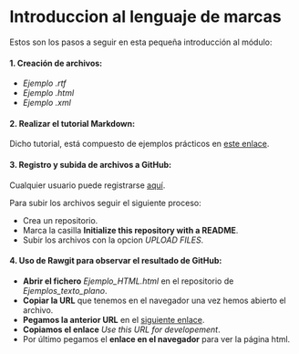 # Introduccion al lenguaje de marcas

Estos son los pasos a seguir en esta pequeña introducción al módulo:

#### 1. Creación de archivos:  
 * _Ejemplo .rtf_
 * _Ejemplo .html_
 * _Ejemplo .xml_

#### 2. Realizar el tutorial Markdown: 
 Dicho tutorial, está compuesto de ejemplos prácticos en [este enlace](http://www.markdowntutorial.com/).
 
#### 3. Registro y subida de archivos a GitHub:  
 Cualquier usuario puede registrarse [aquí](https://github.com/join). 
 
 Para subir los archivos seguir el siguiente proceso:
  * Crea un repositorio.
  * Marca la casilla **Initialize this repository with a README**.
  * Subir los archivos con la opcion _UPLOAD FILES_.

#### 4. Uso de Rawgit para observar el resultado de GitHub:  
 * **Abrir el fichero** _Ejemplo_HTML.html_ en el repositorio de _Ejemplos_texto_plano_.
 * **Copiar la URL** que tenemos en el navegador una vez hemos abierto el archivo.
 * **Pegamos la anterior URL** en el [siguiente enlace](https://rawgit.com/).
 * **Copiamos el enlace** _Use this URL for developement_.
 * Por último pegamos el **enlace en el navegador** para ver la página html.

